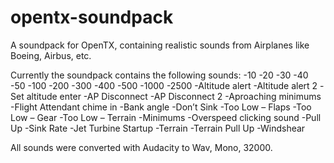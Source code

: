 # opentx-soundpack 
A soundpack for OpenTX, containing realistic sounds from Airplanes like Boeing, Airbus, etc. 

Currently the soundpack contains the following sounds:
-10
-20
-30
-40
-50
-100
-200
-300
-400
-500
-1000
-2500
-Altitude alert
-Altitude alert 2
-Set altitude enter
-AP Disconnect
-AP Disconnect 2
-Aproaching minimums
-Flight Attendant chime in
-Bank angle
-Don’t Sink
-Too Low – Flaps
-Too Low – Gear
-Too Low – Terrain
-Minimums
-Overspeed clicking sound
-Pull Up
-Sink Rate
-Jet Turbine Startup
-Terrain
-Terrain Pull Up
-Windshear

All sounds were converted with Audacity to Wav, Mono, 32000.
